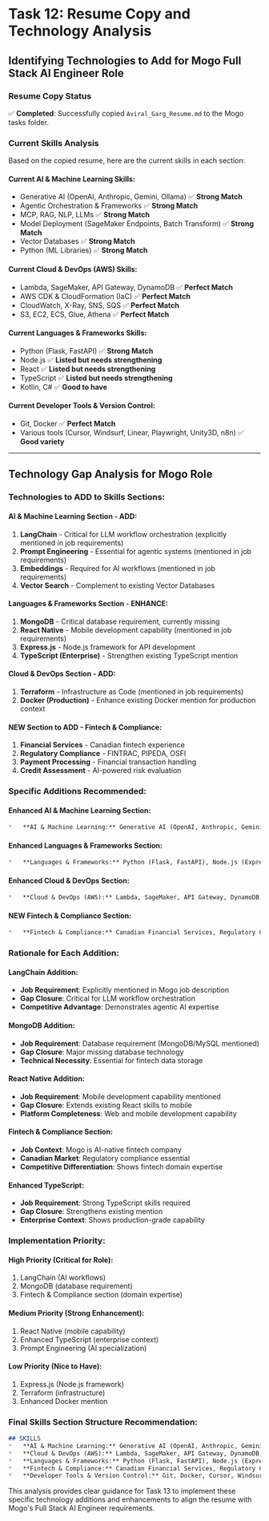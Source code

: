 # Task 12: Resume Copy and Technology Analysis
## Identifying Technologies to Add for Mogo Full Stack AI Engineer Role

### Resume Copy Status
✅ **Completed**: Successfully copied `Aviral_Garg_Resume.md` to the Mogo tasks folder.

### Current Skills Analysis
Based on the copied resume, here are the current skills in each section:

#### **Current AI & Machine Learning Skills:**
- Generative AI (OpenAI, Anthropic, Gemini, Ollama) ✅ **Strong Match**
- Agentic Orchestration & Frameworks ✅ **Strong Match** 
- MCP, RAG, NLP, LLMs ✅ **Strong Match**
- Model Deployment (SageMaker Endpoints, Batch Transform) ✅ **Strong Match**
- Vector Databases ✅ **Strong Match**
- Python (ML Libraries) ✅ **Strong Match**

#### **Current Cloud & DevOps (AWS) Skills:**
- Lambda, SageMaker, API Gateway, DynamoDB ✅ **Perfect Match**
- AWS CDK & CloudFormation (IaC) ✅ **Perfect Match**
- CloudWatch, X-Ray, SNS, SQS ✅ **Perfect Match**
- S3, EC2, ECS, Glue, Athena ✅ **Perfect Match**

#### **Current Languages & Frameworks Skills:**
- Python (Flask, FastAPI) ✅ **Strong Match**
- Node.js ✅ **Listed but needs strengthening**
- React ✅ **Listed but needs strengthening**
- TypeScript ✅ **Listed but needs strengthening**
- Kotlin, C# ✅ **Good to have**

#### **Current Developer Tools & Version Control:**
- Git, Docker ✅ **Perfect Match**
- Various tools (Cursor, Windsurf, Linear, Playwright, Unity3D, n8n) ✅ **Good variety**

---

## Technology Gap Analysis for Mogo Role

### **Technologies to ADD to Skills Sections:**

#### **AI & Machine Learning Section - ADD:**
1. **LangChain** - Critical for LLM workflow orchestration (explicitly mentioned in job requirements)
2. **Prompt Engineering** - Essential for agentic systems (mentioned in job requirements)
3. **Embeddings** - Required for AI workflows (mentioned in job requirements)
4. **Vector Search** - Complement to existing Vector Databases

#### **Languages & Frameworks Section - ENHANCE:**
1. **MongoDB** - Critical database requirement, currently missing
2. **React Native** - Mobile development capability (mentioned in job requirements)
3. **Express.js** - Node.js framework for API development
4. **TypeScript (Enterprise)** - Strengthen existing TypeScript mention

#### **Cloud & DevOps Section - ADD:**
1. **Terraform** - Infrastructure as Code (mentioned in job requirements)
2. **Docker (Production)** - Enhance existing Docker mention for production context

#### **NEW Section to ADD - Fintech & Compliance:**
1. **Financial Services** - Canadian fintech experience
2. **Regulatory Compliance** - FINTRAC, PIPEDA, OSFI
3. **Payment Processing** - Financial transaction handling
4. **Credit Assessment** - AI-powered risk evaluation

### **Specific Additions Recommended:**

#### **Enhanced AI & Machine Learning Section:**
```markdown
*   **AI & Machine Learning:** Generative AI (OpenAI, Anthropic, Gemini, Ollama), LangChain, Agentic Orchestration & Frameworks, MCP, RAG, NLP, LLMs, Prompt Engineering, Embeddings, Vector Search, Model Deployment (SageMaker Endpoints, Batch Transform), Vector Databases, Python (ML Libraries)
```

#### **Enhanced Languages & Frameworks Section:**
```markdown
*   **Languages & Frameworks:** Python (Flask, FastAPI), Node.js (Express.js), React/React Native, TypeScript (Enterprise), MongoDB, Kotlin, C#
```

#### **Enhanced Cloud & DevOps Section:**
```markdown
*   **Cloud & DevOps (AWS):** Lambda, SageMaker, API Gateway, DynamoDB, Cognito, AWS CDK & CloudFormation (IaC), Terraform, SAM, SSM, Step Functions, S3, EC2, ECS, CloudWatch, X-Ray, SNS, SQS, Glue, Athena, Docker (Production)
```

#### **NEW Fintech & Compliance Section:**
```markdown
*   **Fintech & Compliance:** Canadian Financial Services, Regulatory Compliance (FINTRAC, PIPEDA, OSFI), Payment Processing, Credit Assessment, AI-Powered Risk Evaluation
```

### **Rationale for Each Addition:**

#### **LangChain Addition:**
- **Job Requirement**: Explicitly mentioned in Mogo job description
- **Gap Closure**: Critical for LLM workflow orchestration
- **Competitive Advantage**: Demonstrates agentic AI expertise

#### **MongoDB Addition:**
- **Job Requirement**: Database requirement (MongoDB/MySQL mentioned)
- **Gap Closure**: Major missing database technology
- **Technical Necessity**: Essential for fintech data storage

#### **React Native Addition:**
- **Job Requirement**: Mobile development capability mentioned
- **Gap Closure**: Extends existing React skills to mobile
- **Platform Completeness**: Web and mobile development capability

#### **Fintech & Compliance Section:**
- **Job Context**: Mogo is AI-native fintech company
- **Canadian Market**: Regulatory compliance essential
- **Competitive Differentiation**: Shows fintech domain expertise

#### **Enhanced TypeScript:**
- **Job Requirement**: Strong TypeScript skills required
- **Gap Closure**: Strengthens existing mention
- **Enterprise Context**: Shows production-grade capability

### **Implementation Priority:**

#### **High Priority (Critical for Role):**
1. LangChain (AI workflows)
2. MongoDB (database requirement)
3. Fintech & Compliance section (domain expertise)

#### **Medium Priority (Strong Enhancement):**
1. React Native (mobile capability)
2. Enhanced TypeScript (enterprise context)
3. Prompt Engineering (AI specialization)

#### **Low Priority (Nice to Have):**
1. Express.js (Node.js framework)
2. Terraform (infrastructure)
3. Enhanced Docker mention

### **Final Skills Section Structure Recommendation:**

```markdown
## SKILLS
*   **AI & Machine Learning:** Generative AI (OpenAI, Anthropic, Gemini, Ollama), LangChain, Agentic Orchestration & Frameworks, MCP, RAG, NLP, LLMs, Prompt Engineering, Embeddings, Vector Search, Model Deployment (SageMaker Endpoints, Batch Transform), Vector Databases, Python (ML Libraries)
*   **Cloud & DevOps (AWS):** Lambda, SageMaker, API Gateway, DynamoDB, Cognito, AWS CDK & CloudFormation (IaC), Terraform, SAM, SSM, Step Functions, S3, EC2, ECS, CloudWatch, X-Ray, SNS, SQS, Glue, Athena, Docker (Production)
*   **Languages & Frameworks:** Python (Flask, FastAPI), Node.js (Express.js), React/React Native, TypeScript (Enterprise), MongoDB, Kotlin, C#
*   **Fintech & Compliance:** Canadian Financial Services, Regulatory Compliance (FINTRAC, PIPEDA, OSFI), Payment Processing, Credit Assessment, AI-Powered Risk Evaluation
*   **Developer Tools & Version Control:** Git, Docker, Cursor, Windsurf, Linear, Playwright, Unity3D, n8n
```

This analysis provides clear guidance for Task 13 to implement these specific technology additions and enhancements to align the resume with Mogo's Full Stack AI Engineer requirements.
